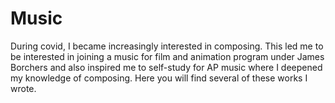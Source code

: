 # Music
During covid, I became increasingly interested in composing. This led me to be interested in joining a music for film and animation program under James Borchers and also inspired me to self-study for AP music where I deepened my knowledge of composing. Here you will find several of these works I wrote.
